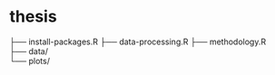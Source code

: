 # thesis

├── install-packages.R
├── data-processing.R
├── methodology.R       
├── data/                
└── plots/     
